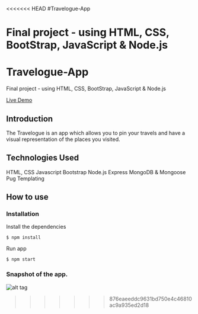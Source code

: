 <<<<<<< HEAD
#Travelogue-App

Final project - using HTML, CSS, BootStrap, JavaScript &amp; Node.js
=======
# Travelogue-App

Final project - using HTML, CSS, BootStrap, JavaScript & Node.js

[Live Demo](https://www.google.com)

## Introduction
The Travelogue is an app which allows you to pin your travels and have a visual representation of the places you visited.

## Technologies Used
HTML, CSS
Javascript
Bootstrap
Node.js
Express
MongoDB & Mongoose
Pug Templating

## How to use
### Installation
Install the dependencies

```$ npm install```

Run app

```$ npm start```

### Snapshot of the app.
![alt tag](https://github.com/elza-s/Travelogue-App/blob/main/public/img/Screen%20Shot%20-1.png)


>>>>>>> 876eaeeddc9631bd750e4c46810ac9a935ed2d18
